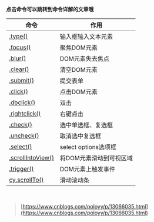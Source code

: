 **点击命令可以跳转到命令详解的文章哦**

| 命令 | 作用 |
| --- | --- |
| [.type()](https://www.cnblogs.com/poloyy/p/13066011.html) | 输入框输入文本元素 |
| [.focus()](https://www.cnblogs.com/poloyy/p/13140409.html) | 聚焦DOM元素 |
| [.blur()](https://www.cnblogs.com/poloyy/p/13140409.html) | DOM元素失去焦点 |
| [.clear()](https://www.cnblogs.com/poloyy/p/13066015.html) | 清空DOM元素 |
| [.submit()](https://www.cnblogs.com/poloyy/p/13066039.html) | 提交表单 |
| [.click()](https://www.cnblogs.com/poloyy/p/13066005.html) | 点击DOM元素 |
| [.dbclick()](https://www.cnblogs.com/poloyy/p/13066005.html) | 双击 |
| [.rightclick()](https://www.cnblogs.com/poloyy/p/13066005.html) | 右键点击  |
| [.check()](https://www.cnblogs.com/poloyy/p/13065988.html) | 选中单选框、复选框 |
| [.uncheck()](https://www.cnblogs.com/poloyy/p/13065988.html) | 取消选中复选框 |
| [.select()](https://www.cnblogs.com/poloyy/p/13066025.html) | select options选项框 |
| [.scrollIntoView()](https://www.cnblogs.com/poloyy/p/13140634.html) | 将DOM元素滑动到可视区域 |
| [.trigger()](https://www.cnblogs.com/poloyy/p/13066031.html) | DOM元素上触发事件 |
| [cy.scrollTo()](https://www.cnblogs.com/poloyy/p/13141302.html) | 滑动滚动条 |

 
> [https://www.cnblogs.com/poloyy/p/13066035.html](https://www.cnblogs.com/poloyy/p/13066035.html)

